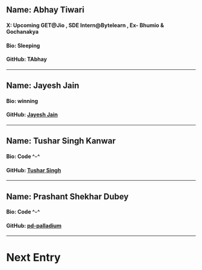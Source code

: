 ## Name: Abhay Tiwari
#### X: Upcoming GET@Jio , SDE Intern@Bytelearn , Ex- Bhumio & Gochanakya
#### Bio: Sleeping
#### GitHub: TAbhay

-------------------------------------------------------------------------------------
## Name: Jayesh Jain
#### Bio: winning
#### GitHub: [Jayesh Jain](https://github.com/Jayesh-JainX)

-------------------------------------------------------------------------------------
## Name: Tushar Singh Kanwar
#### Bio: Code ^-^
#### GitHub: [Tushar Singh](https://github.com/TSK28)

-------------------------------------------------------------------------------------
## Name: Prashant Shekhar Dubey
#### Bio: Code ^-^
#### GitHub: [pd-palladium](https://github.com/pd-palladium)
-------------------------------------------------------------------------------------
# Next Entry
